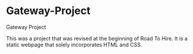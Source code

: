 # Gateway-Project
Gateway Project

This was a project that was revised at the beginning of Road To Hire. It is a static webpage that solely incorporates HTML and CSS.
